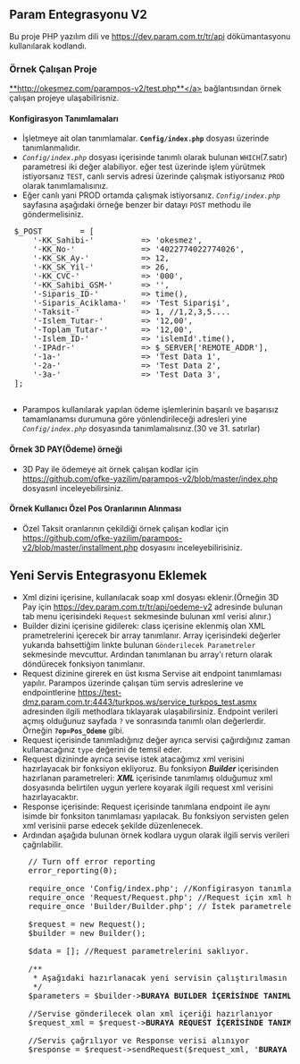 ## Param Entegrasyonu V2 ##
Bu proje PHP yazılım dili ve 
<a href='https://dev.param.com.tr/tr/api'>https://dev.param.com.tr/tr/api</a> 
dökümantasyonu kullanılarak kodlandı.

### Örnek Çalışan Proje
<a target="_blank" style="borde:1px solid #ddd;" href="http://okesmez.com/parampos-v2/test.php">**http://okesmez.com/parampos-v2/test.php**</a> bağlantısından örnek çalışan projeye ulaşabilirisniz.

#### Konfigirasyon Tanımlamaları
 - İşletmeye ait olan tanımlamalar. **`Config/index.php`** dosyası üzerinde tanımlanmalıdır.<br>
 - *`Config/index.php`* dosyası içerisinde tanımlı olarak bulunan `WHICH`(7.satır) parametresi iki değer alabiliyor.
 eğer test üzerinde işlem yürütmek istiyorsanız `TEST`, 
 canlı servis adresi üzerinde çalışmak istiyorsanız `PROD` olarak tanımlamalısınız.
 - Eğer canlı yani PROD ortamda çalışmak istiyorsanız.  *`Config/index.php`* sayfasına aşağıdaki örneğe benzer bir datayı `POST` 
 methodu ile göndermelisiniz.
 <pre>
 $_POST        = [
     '-KK_Sahibi-'          => 'okesmez',
     '-KK_No-'              => '4022774022774026',
     '-KK_SK_Ay-'           => 12,
     '-KK_SK_Yil-'          => 26,
     '-KK_CVC-'             => '000',
     '-KK_Sahibi_GSM-'      => '',
     '-Siparis_ID-'         => time(),
     '-Siparis_Aciklama-'   => 'Test Siparişi',
     '-Taksit-'             => 1, //1,2,3,5....
     '-Islem_Tutar-'        => '12,00',
     '-Toplam_Tutar-'       => '12,00',
     '-Islem_ID-'           => 'islemId'.time(),
     '-IPAdr-'              => $_SERVER['REMOTE_ADDR'],
     '-1a-'                 => 'Test Data 1',
     '-2a-'                 => 'Test Data 2',
     '-3a-'                 => 'Test Data 3',
 ];
 </pre>
 - Parampos kullanılarak yapılan ödeme işlemlerinin başarılı ve başarısız tamamlanamsı durumuna göre 
 yönlendirileceği adresleri yine *`Config/index.php`* dosyasında tanımlamalısınız.(30 ve 31. satırlar)
 
 
 #### Örnek 3D PAY(Ödeme) örneği
 - 3D Pay ile ödemeye ait örnek çalışan kodlar için <a target='_blank' href='https://github.com/ofke-yazilim/parampos-v2/blob/master/index.php'>https://github.com/ofke-yazilim/parampos-v2/blob/master/index.php</a>
 dosyasınI inceleyebilirsiniz.
 
 #### Örnek Kullanıcı Özel Pos Oranlarının Alınması
 - Özel Taksit oranlarının çekildiği örnek çalışan kodlar için <a target='_blank' href='https://github.com/ofke-yazilim/parampos-v2/blob/master/installment.php'>https://github.com/ofke-yazilim/parampos-v2/blob/master/installment.php</a> dosyasını inceleyebilirisiniz.
 
## Yeni Servis Entegrasyonu Eklemek
- Xml dizini içerisine, kullanılacak soap xml dosyası eklenir.(Örneğin 3D Pay için <a target='_blank' href='https://dev.param.com.tr/tr/api/oedeme-v2'>https://dev.param.com.tr/tr/api/oedeme-v2</a> adresinde bulunan tab menu içerisindeki `Request` sekmesinde bulunan xml verisi alınır.)
- Builder dizini içerisine gidilerek: class içerisine eklenmiş olan XML prametrelerini içerecek bir array tanımlanır. Array içerisindeki değerler yukarıda bahsettiğim linkte bulunan `Gönderilecek Parametreler` sekmesinde mevcuttur. Ardından tanımlanan bu array'ı return olarak döndürecek fonksiyon tanımlanır.
- Request dizinine girerek en üst kısma Servise ait endpoint tanımlaması yapılır. Parampos üzerinde çalışan tüm servis adreslerine ve endpointlerine 
<a target='_blank' href='https://test-dmz.param.com.tr:4443/turkpos.ws/service_turkpos_test.asmx'>https://test-dmz.param.com.tr:4443/turkpos.ws/service_turkpos_test.asmx</a> adresinden ilgili methodlara tıklayarak ulaşabilirsiniz. Endpoint verileri açmış olduğunuz sayfada `?` ve sonrasında tanımlı olan değerlerdir. Örneğin **`?op=Pos_Odeme`** gibi.
- Request içerisinde tanımladığınız değer ayrıca servisi çağırdığınız zaman kullanacağınız `type` değerini de temsil eder.
- Request dizininde ayrıca sevise istek atacağımız xml verisini hazırlayacak bir fonksiyon ekliyoruz. 
Bu fonksiyon _**Builder**_ içerisinden hazırlanan parametreleri:  _**XML**_ içerisinde tanımlamış olduğumuz xml dosyasında belirtilen uygun yerlere koyarak ilgili request xml verisini hazırlayacaktır.
- Response içerisinde: Request içerisinde tanımlana endpoint ile aynı isimde bir fonksiton tanımlaması yapılacak. Bu fonksiyon servisten gelen xml verisinii parse edecek şekilde düzenlenecek. 
- Ardından aşağıda bulunan örnek kodlara uygun olarak ilgili servis verileri çağrılabilir.
<pre>
    // Turn off error reporting
    error_reporting(0);
    
    require_once 'Config/index.php'; //Konfigirasyon tanımlamaları alınıyor
    require_once 'Request/Request.php'; //Request için xml hazırlayan class ekleniyor
    require_once 'Builder/Builder.php'; // İstek parametrelerini array olarak ayarlar
    
    $request = new Request();
    $builder = new Builder();
    
    $data = []; //Request parametrelerini saklıyor.
    
    /**
     * Aşağıdaki hazırlanacak yeni servisin çalıştırılmasın sağlayan fonksiyonların çağrılması şeklini içerir.
     */
    $parameters = $builder-><strong>BURAYA BUILDER İÇERİSİNDE TANIMLANAN FONKSİYON İSMİ GELECEK</strong>();
    
    //Servise gönderilecek olan xml içeriği hazırlanıyor
    $request_xml = $request-><strong>BURAYA REQUEST İÇERİSİNDE TANIMLANAN FONKSİYON İSMİ GELECEK</strong>($parameters);
    
    //Servis çağrılıyor ve Response verisi alınıyor
    $response = $request->sendRequest($request_xml, '<strong>BURAYA REQUEST İÇERİSİNDE ENDPOINT İÇİN TANIMLANAN DEĞER GELECEK</strong>');
    
</pre>
